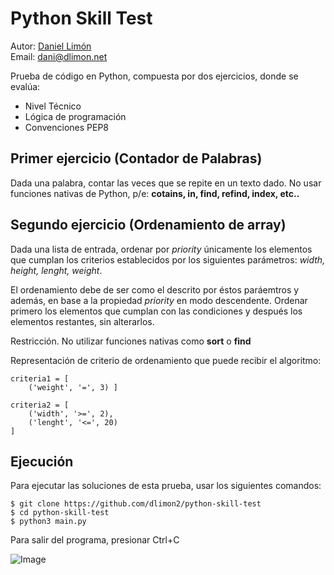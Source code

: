 # Python Skill Test
Autor: <a href="https://dlimon.net" target="_blank">Daniel Limón</a><br />
Email: dani@dlimon.net

Prueba de código en Python, compuesta por dos ejercicios, donde se evalúa:
* Nivel Técnico
* Lógica de programación
* Convenciones PEP8

## Primer ejercicio (Contador de Palabras)
Dada una palabra, contar las veces que se repite en un texto dado. No usar funciones nativas de Python, p/e: __cotains, in, find, refind, index, etc..__

## Segundo ejercicio (Ordenamiento de array)
Dada una lista de entrada, ordenar por _priority_ únicamente los elementos que cumplan los criterios establecidos por los siguientes parámetros: _width, height, lenght, weight_.

El ordenamiento debe de ser como el descrito por éstos paráemtros y además, en base a la propiedad _priority_ en modo descendente. Ordenar primero los elementos que cumplan con las condiciones y después los elementos restantes, sin alterarlos.

Restricción. No utilizar funciones nativas como __sort__ o __find__

Representación de criterio de ordenamiento que puede recibir el algoritmo:

```
criteria1 = [
    ('weight', '=', 3) ]

criteria2 = [
    ('width', '>=', 2),
    ('lenght', '<=', 20)
]

```

## Ejecución
Para ejecutar las soluciones de esta prueba, usar los siguientes comandos:
```
$ git clone https://github.com/dlimon2/python-skill-test
$ cd python-skill-test
$ python3 main.py
```
Para salir del programa, presionar Ctrl+C

![Image](https://dlimon.net/wp-content/uploads/2024/06/Screenshot-from-2024-06-24-09-47-04.png)
